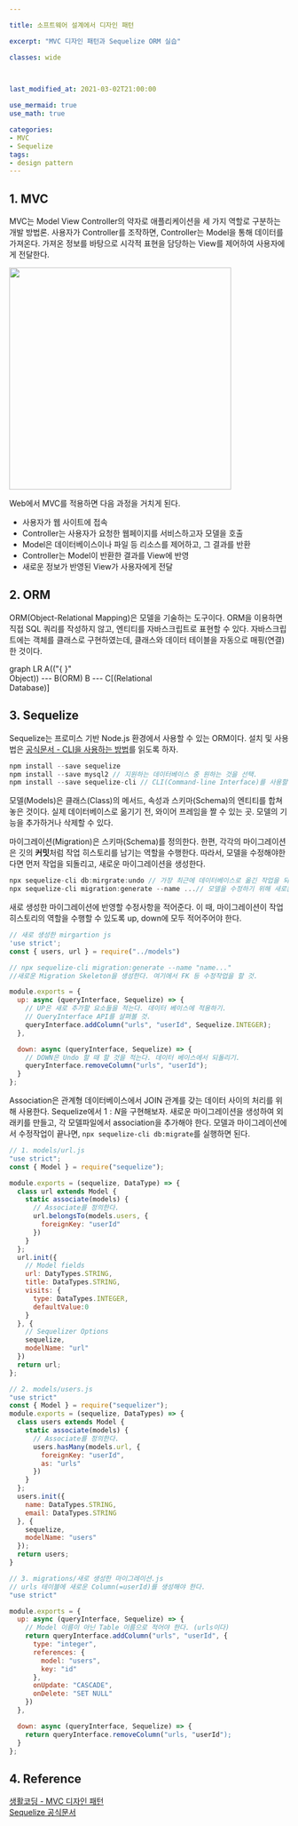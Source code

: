 ```yaml
---

title: 소프트웨어 설계에서 디자인 패턴

excerpt: "MVC 디자인 패턴과 Sequelize ORM 실습"

classes: wide

  

last_modified_at: 2021-03-02T21:00:00

use_mermaid: true
use_math: true

categories:
- MVC
- Sequelize
tags:
- design pattern
---
```

## 1. MVC
MVC는 Model View Controller의 약자로 애플리케이션을 세 가지 역할로 구분하는 개발 방법론. 사용자가 Controller를 조작하면, Controller는 Model을 통해 데이터를 가져온다. 가져온 정보를 바탕으로 시각적 표현을 담당하는 View를 제어하여 사용자에게 전달한다.    

<img src="https://upload.wikimedia.org/wikipedia/commons/thumb/5/53/Router-MVC-DB.svg/1024px-Router-MVC-DB.svg.png" width="400px">    

Web에서 MVC를 적용하면 다음 과정을 거치게 된다.    

* 사용자가 웹 사이트에 접속
* Controller는 사용자가 요청한 웹페이지를 서비스하고자 모델을 호출
* Model은 데이터베이스이나 파일 등 리소스를 제어하고, 그 결과를 반환
* Controller는 Model이 반환한 결과를 View에 반영
* 새로운 정보가 반영된 View가 사용자에게 전달    
    

## 2. ORM

ORM(Object-Relational Mapping)은 모델을 기술하는 도구이다. ORM을 이용하면 직접 SQL 쿼리를 작성하지 않고, 엔티티를 자바스크립트로 표현할 수 있다. 자바스크립트에는 객체를 클래스로 구현하였는데, 클래스와 데이터 테이블을 자동으로 매핑(연결)한 것이다.    

<div class="mermaid">
graph LR
A(("&#123;   &#125;"<br>Object)) --- B(ORM)
B --- C[(Relational<br>Database)]

</div>

## 3. Sequelize
Sequelize는 프로미스 기반 Node.js 환경에서 사용할 수 있는 ORM이다. 설치 및 사용법은 [공식문서 - CLI을 사용하는 방법](https://sequelize.org/master/manual/migrations.html)를 읽도록 하자.     

```js
npm install --save sequelize
npm install --save mysql2 // 지원하는 데이터베이스 중 원하는 것을 선택.
npm install --save sequelize-cli // CLI(Command-line Interface)를 사용할 수 있도록 하는 보조 툴
````

모델(Models)은 클래스(Class)의 메서드, 속성과 스키마(Schema)의 엔티티를 합쳐놓은 것이다. 실제 데이터베이스로 옮기기 전, 와이어 프레임을 짤 수 있는 곳. 모델의 기능을 추가하거나 삭제할 수 있다.

마이그레이션(Migration)은 스키마(Schema)를 정의한다. 한편, 각각의 마이그레이션은 깃의 **커밋**처럼 작업 히스토리를 남기는 역할을 수행한다. 따라서, 모델을 수정해야한다면 먼저 작업을 되돌리고, 새로운 마이그레이션을 생성한다.    

```js
npx sequelize-cli db:mirgrate:undo // 가장 최근에 데이터베이스로 옮긴 작업을 되돌린다.
npx sequelize-cli migration:generate --name ...// 모델을 수정하기 위해 새로운 마이그레이션을 생성한다. 새로 생성한 마이그레이션에 수정 작업을 해야한다.
````

새로 생성한 마이그레이션에 반영할 수정사항을 적어준다. 이 때, 마이그레이션이 작업 히스토리의 역할을 수행할 수 있도록 up, down에 모두 적어주어야 한다.    

```js
// 새로 생성한 mirgartion js
'use strict';
const { users, url } = require("../models")

// npx sequelize-cli migration:generate --name "name..."
//새로운 Migration Skeleton을 생성한다. 여기에서 FK 등 수정작업을 할 것.

module.exports = {
  up: async (queryInterface, Sequelize) => {
    // UP은 새로 추가할 요소들을 적는다. 데이터 베이스에 적용하기.
    // QueryInterface API를 살펴볼 것.
    queryInterface.addColumn("urls", "userId", Sequelize.INTEGER);
  },

  down: async (queryInterface, Sequelize) => {
    // DOWN은 Undo 할 때 할 것을 적는다. 데이터 베이스에서 되돌리기.
    queryInterface.removeColumn("urls", "userId");
  }
};
````

Association은 관계형 데이터베이스에서 JOIN 관계를 갖는 데이터 사이의 처리를 위해 사용한다. Sequelize에서 $1: N$을 구현해보자. 새로운 마이그레이션을 생성하여 외래키를 만들고, 각 모델파일에서 association을 추가해야 한다. 모델과 마이그레이션에서 수정작업이 끝나면, `npx sequelize-cli db:migrate`를 실행하면 된다.    

```js
// 1. models/url.js
"use strict";
const { Model } = require("sequelize");

module.exports = (sequelize, DataType) => {
  class url extends Model {
    static associate(models) {
      // Associate를 정의한다.
      url.belongsTo(models.users, {
        foreignKey: "userId"
      })
    }
  };
  url.init({
    // Model fields
    url: DatyTypes.STRING,
    title: DataTypes.STRING,
    visits: {
      type: DataTypes.INTEGER,
      defaultValue:0
    }
  }, {
    // Sequelizer Options
    sequelize,
    modelName: "url"
  })
  return url;
};

// 2. models/users.js
"use strict"
const { Model } = require("sequelizer");
module.exports = (sequelize, DataTypes) => {
  class users extends Model {
    static associate(models) {
      // Associate를 정의한다.
      users.hasMany(models.url, {
        foreignKey: "userId",
        as: "urls"
      })
    }
  };
  users.init({
    name: DataTypes.STRING,
    email: DataTypes.STRING
  }, {
    sequelize,
    modelName: "users"
  });
  return users;
}

// 3. migrations/새로 생성한 마이그레이션.js
// urls 테이블에 새로운 Column(=userId)를 생성해야 한다.
"use strict"

module.exports = {
  up: async (queryInterface, Sequelize) => {
    // Model 이름이 아닌 Table 이름으로 적어야 한다. (urls이다)
    return queryInterface.addColumn("urls", "userId", {
      type: "integer",
      references: {
        model: "users",
        key: "id"
      },
      onUpdate: "CASCADE",
      onDelete: "SET NULL"
    })
  },

  down: async (queryInterface, Sequelize) => {
    return queryInterface.removeColumn("urls, "userId");
  }
};
````


## 4. Reference
[생활코딩 - MVC 디자인 패턴](https://opentutorials.org/course/697/3828)    
[Sequelize 공식문서](https://sequelize.org/)